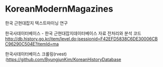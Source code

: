 # KoreanModernMagazines
한국 근현대잡지 텍스트마이닝 연구

한국사데이터베이스 - 한국 근현대잡지데이터베이스 자료 전처리와 분석 코드
http://db.history.go.kr/item/level.do;jsessionid=F42EFD5838C6DE30006CBC96290C504E?itemId=ma

한국사데이터베이스 크롤링(rvest)
:https://github.com/ByungjunKim/KoreanHistoryDatabase
